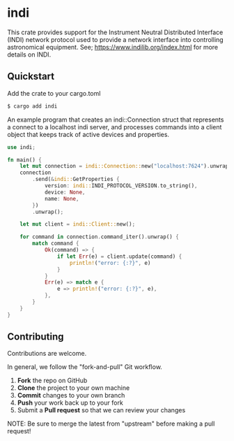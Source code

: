 # indi

This crate provides support for the Instrument Neutral Distributed Interface (INDI) network protocol used to provide a network interface into controlling astronomical equipment.  See; https://www.indilib.org/index.html for more details on INDI.

## Quickstart
Add the crate to your cargo.toml
```bash
$ cargo add indi
```

An example program that creates an indi::Connection struct that represents a connect to a localhost indi server, and processes commands into a client object that keeps track of active devices and properties.
```rust
use indi;

fn main() {
    let mut connection = indi::Connection::new("localhost:7624").unwrap();
    connection
        .send(&indi::GetProperties {
            version: indi::INDI_PROTOCOL_VERSION.to_string(),
            device: None,
            name: None,
        })
        .unwrap();

    let mut client = indi::Client::new();

    for command in connection.command_iter().unwrap() {
        match command {
            Ok(command) => {
                if let Err(e) = client.update(command) {
                    println!("error: {:?}", e)
                }
            }
            Err(e) => match e {
                e => println!("error: {:?}", e),
            },
        }
    }
}
```

## Contributing
Contributions are welcome.  

In general, we follow the "fork-and-pull" Git workflow.

 1. **Fork** the repo on GitHub
 2. **Clone** the project to your own machine
 3. **Commit** changes to your own branch
 4. **Push** your work back up to your fork
 5. Submit a **Pull request** so that we can review your changes

NOTE: Be sure to merge the latest from "upstream" before making a pull request!